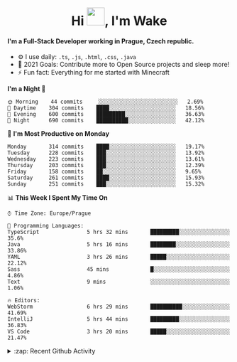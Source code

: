 <h1 align="center">Hi <img src="https://raw.githubusercontent.com/MrWakeCZ/MrWakeCZ/master/Hi.gif" width="40px" />, I'm Wake</h1>

#### I'm a Full-Stack Developer working in Prague, Czech republic.
- ⚙️ I use daily: `.ts`, `.js`, `.html`, `.css`, `.java`
- 🥅 2021 Goals: Contribute more to Open Source projects and sleep more!
- ⚡ Fun fact: Everything for me started with Minecraft

<!--START_SECTION:waka-->
**I'm a Night 🦉** 

```text
🌞 Morning    44 commits     ░░░░░░░░░░░░░░░░░░░░░░░░░   2.69% 
🌆 Daytime    304 commits    ████░░░░░░░░░░░░░░░░░░░░░   18.56% 
🌃 Evening    600 commits    █████████░░░░░░░░░░░░░░░░   36.63% 
🌙 Night      690 commits    ██████████░░░░░░░░░░░░░░░   42.12%

```
📅 **I'm Most Productive on Monday** 

```text
Monday       314 commits    ████░░░░░░░░░░░░░░░░░░░░░   19.17% 
Tuesday      228 commits    ███░░░░░░░░░░░░░░░░░░░░░░   13.92% 
Wednesday    223 commits    ███░░░░░░░░░░░░░░░░░░░░░░   13.61% 
Thursday     203 commits    ███░░░░░░░░░░░░░░░░░░░░░░   12.39% 
Friday       158 commits    ██░░░░░░░░░░░░░░░░░░░░░░░   9.65% 
Saturday     261 commits    ████░░░░░░░░░░░░░░░░░░░░░   15.93% 
Sunday       251 commits    ███░░░░░░░░░░░░░░░░░░░░░░   15.32%

```


📊 **This Week I Spent My Time On** 

```text
⌚︎ Time Zone: Europe/Prague

💬 Programming Languages: 
TypeScript               5 hrs 32 mins       █████████░░░░░░░░░░░░░░░░   35.6% 
Java                     5 hrs 16 mins       ████████░░░░░░░░░░░░░░░░░   33.86% 
YAML                     3 hrs 26 mins       █████░░░░░░░░░░░░░░░░░░░░   22.12% 
Sass                     45 mins             █░░░░░░░░░░░░░░░░░░░░░░░░   4.86% 
Text                     9 mins              ░░░░░░░░░░░░░░░░░░░░░░░░░   1.06%

🔥 Editors: 
WebStorm                 6 hrs 29 mins       ██████████░░░░░░░░░░░░░░░   41.69% 
IntelliJ                 5 hrs 44 mins       █████████░░░░░░░░░░░░░░░░   36.83% 
VS Code                  3 hrs 20 mins       █████░░░░░░░░░░░░░░░░░░░░   21.47%

```


<!--END_SECTION:waka-->

<details>
  <summary>:zap: Recent Github Activity</summary>

<!--START_SECTION:activity-->
1. ❌ Closed PR [#15](https://github.com/craftmania-cz/craftmanager/pull/15) in [craftmania-cz/craftmanager](https://github.com/craftmania-cz/craftmanager)
2. 🎉 Merged PR [#11](https://github.com/craftmania-cz/craftapi/pull/11) in [craftmania-cz/craftapi](https://github.com/craftmania-cz/craftapi)
3. 🎉 Merged PR [#89](https://github.com/waked-cz/corgi/pull/89) in [waked-cz/corgi](https://github.com/waked-cz/corgi)
4. 🎉 Merged PR [#2](https://github.com/craftmania-cz/craftcore/pull/2) in [craftmania-cz/craftcore](https://github.com/craftmania-cz/craftcore)
5. 🎉 Merged PR [#7](https://github.com/craftmania-cz/craftlobby/pull/7) in [craftmania-cz/craftlobby](https://github.com/craftmania-cz/craftlobby)
<!--END_SECTION:activity-->

</details>
